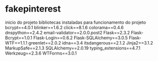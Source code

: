 # fakepinterest
 inicio do projeto
bibliotecas instaladas para funcionamento do projeto 
bcrypt==4.0.1
blinker==1.6.2
click==8.1.6
colorama==0.4.6
dnspython==2.4.2
email-validator==2.0.0.post2
Flask==2.3.2
Flask-Bcrypt==1.0.1
Flask-Login==0.6.2
Flask-SQLAlchemy==3.0.5
Flask-WTF==1.1.1
greenlet==2.0.2
idna==3.4
itsdangerous==2.1.2
Jinja2==3.1.2
MarkupSafe==2.1.3
SQLAlchemy==2.0.19
typing_extensions==4.7.1
Werkzeug==2.3.6
WTForms==3.0.1
